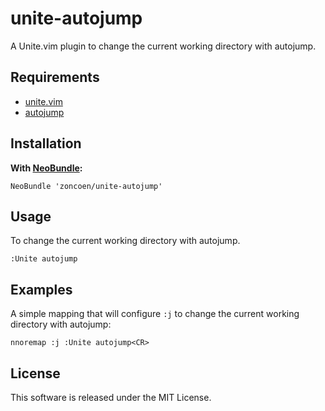 # unite-autojump

A Unite.vim plugin to change the current working directory with autojump.

## Requirements

- [unite.vim](https://github.com/Shougo/unite.vim)
- [autojump](https://github.com/joelthelion/autojump)

## Installation

**With [NeoBundle](https://github.com/Shougo/neobundle.vim):**

    NeoBundle 'zoncoen/unite-autojump'

## Usage

To change the current working directory with autojump.

    :Unite autojump

## Examples

A simple mapping that will configure `:j` to change the current working directory with autojump:

    nnoremap :j :Unite autojump<CR>

## License

This software is released under the MIT License.
